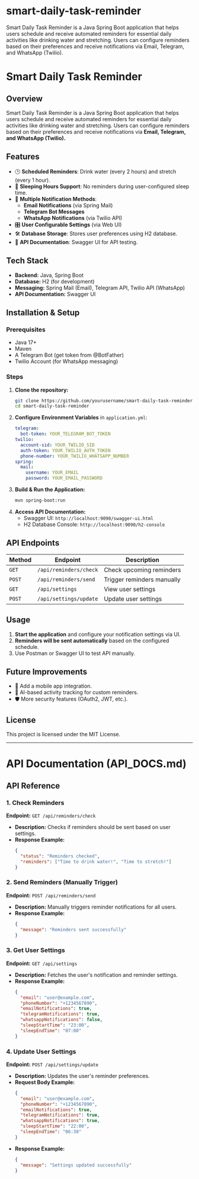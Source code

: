 # smart-daily-task-reminder
Smart Daily Task Reminder is a Java Spring Boot application that helps users schedule and receive automated reminders for essential daily activities like drinking water and stretching. Users can configure reminders based on their preferences and receive notifications via Email, Telegram, and WhatsApp (Twilio).

# Smart Daily Task Reminder

## Overview

Smart Daily Task Reminder is a Java Spring Boot application that helps users schedule and receive automated reminders for essential daily activities like drinking water and stretching. Users can configure reminders based on their preferences and receive notifications via **Email, Telegram, and WhatsApp (Twilio).**

## Features

- 🕒 **Scheduled Reminders**: Drink water (every 2 hours) and stretch (every 1 hour).
- 🌙 **Sleeping Hours Support**: No reminders during user-configured sleep time.
- 📩 **Multiple Notification Methods**:
  - **Email Notifications** (via Spring Mail)
  - **Telegram Bot Messages**
  - **WhatsApp Notifications** (via Twilio API)
- 🎛 **User Configurable Settings** (via Web UI)
- 🛠 **Database Storage**: Stores user preferences using H2 database.
- 📜 **API Documentation**: Swagger UI for API testing.

## Tech Stack

- **Backend:** Java, Spring Boot
- **Database:** H2 (for development)
- **Messaging:** Spring Mail (Email), Telegram API, Twilio API (WhatsApp)
- **API Documentation:** Swagger UI

## Installation & Setup

### Prerequisites

- Java 17+
- Maven
- A Telegram Bot (get token from @BotFather)
- Twilio Account (for WhatsApp messaging)

### Steps

1. **Clone the repository:**
   ```sh
   git clone https://github.com/yourusername/smart-daily-task-reminder.git
   cd smart-daily-task-reminder
   ```
2. **Configure Environment Variables** in `application.yml`:
   ```yaml
   telegram:
     bot-token: YOUR_TELEGRAM_BOT_TOKEN
   twilio:
     account-sid: YOUR_TWILIO_SID
     auth-token: YOUR_TWILIO_AUTH_TOKEN
     phone-number: YOUR_TWILIO_WHATSAPP_NUMBER
   spring:
     mail:
       username: YOUR_EMAIL
       password: YOUR_EMAIL_PASSWORD
   ```
3. **Build & Run the Application:**
   ```sh
   mvn spring-boot:run
   ```
4. **Access API Documentation:**
   - Swagger UI: `http://localhost:9090/swagger-ui.html`
   - H2 Database Console: `http://localhost:9090/h2-console`

## API Endpoints

| Method | Endpoint               | Description                |
| ------ | ---------------------- | -------------------------- |
| `GET`  | `/api/reminders/check` | Check upcoming reminders   |
| `POST` | `/api/reminders/send`  | Trigger reminders manually |
| `GET`  | `/api/settings`        | View user settings         |
| `POST` | `/api/settings/update` | Update user settings       |

## Usage

1. **Start the application** and configure your notification settings via UI.
2. **Reminders will be sent automatically** based on the configured schedule.
3. Use Postman or Swagger UI to test API manually.

## Future Improvements

- 📝 Add a mobile app integration.
- 🎯 AI-based activity tracking for custom reminders.
- 🛡 More security features (OAuth2, JWT, etc.).

## License

This project is licensed under the MIT License.

---

# API Documentation (API\_DOCS.md)

## API Reference

### 1. Check Reminders

**Endpoint:** `GET /api/reminders/check`

- **Description:** Checks if reminders should be sent based on user settings.
- **Response Example:**
  ```json
  {
    "status": "Reminders checked",
    "reminders": ["Time to drink water!", "Time to stretch!"]
  }
  ```

### 2. Send Reminders (Manually Trigger)

**Endpoint:** `POST /api/reminders/send`

- **Description:** Manually triggers reminder notifications for all users.
- **Response Example:**
  ```json
  {
    "message": "Reminders sent successfully"
  }
  ```

### 3. Get User Settings

**Endpoint:** `GET /api/settings`

- **Description:** Fetches the user's notification and reminder settings.
- **Response Example:**
  ```json
  {
    "email": "user@example.com",
    "phoneNumber": "+1234567890",
    "emailNotifications": true,
    "telegramNotifications": true,
    "whatsappNotifications": false,
    "sleepStartTime": "23:00",
    "sleepEndTime": "07:00"
  }
  ```

### 4. Update User Settings

**Endpoint:** `POST /api/settings/update`

- **Description:** Updates the user's reminder preferences.
- **Request Body Example:**
  ```json
  {
    "email": "user@example.com",
    "phoneNumber": "+1234567890",
    "emailNotifications": true,
    "telegramNotifications": true,
    "whatsappNotifications": true,
    "sleepStartTime": "22:00",
    "sleepEndTime": "06:30"
  }
  ```
- **Response Example:**
  ```json
  {
    "message": "Settings updated successfully"
  }
  ```


